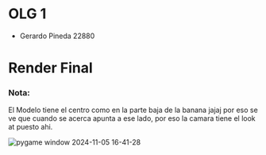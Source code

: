 # OLG 1
* Gerardo Pineda 22880
# Render Final
<h3>Nota:</h3><p>El Modelo tiene el centro como en la parte baja de la banana jajaj por eso se ve que cuando se acerca apunta a ese lado, por eso la camara tiene el look at puesto ahi.</p>  

![pygame window 2024-11-05 16-41-28](https://github.com/user-attachments/assets/c326014c-9111-44ca-8dac-4b874a874cb3)
